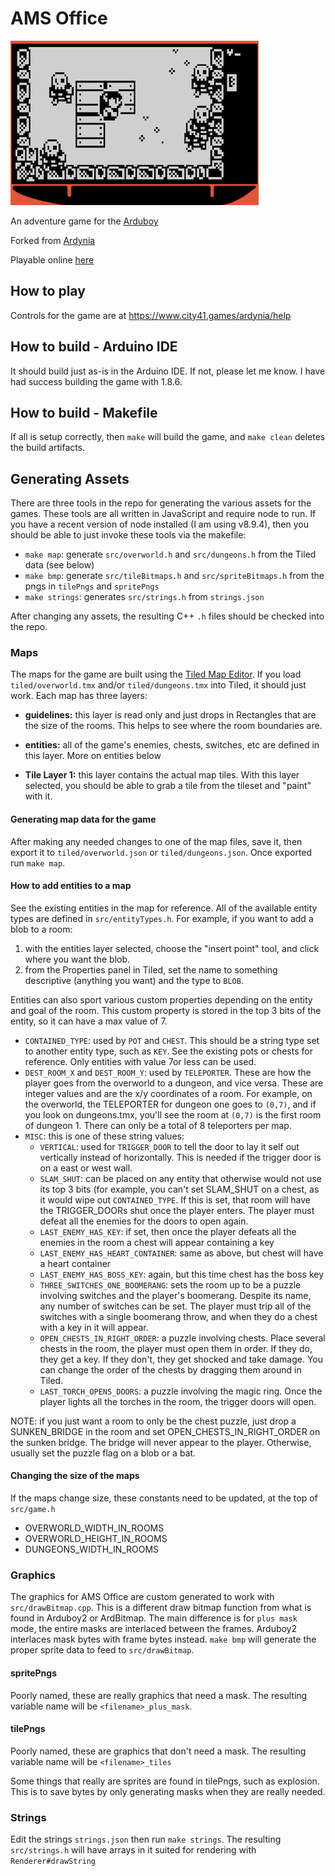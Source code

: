 # AMS Office 


![screenshot](https://github.com/paulderson/amsoffice/raw/master/screenshot.png)

An adventure game for the [Arduboy](http://arduboy.com)

Forked from [Ardynia](https://www.city41.games/ardynia)

Playable online [here](https://amsoffice.elephantbreath.com/)

## How to play

Controls for the game are at https://www.city41.games/ardynia/help

## How to build - Arduino IDE

It should build just as-is in the Arduino IDE. If not, please let me know. I have had success building the game with 1.8.6.
## How to build - Makefile

If all is setup correctly, then `make` will build the game, and `make clean` deletes the build artifacts.

## Generating Assets

There are three tools in the repo for generating the various assets for the games. These tools are all written in JavaScript and require node to run. If you have a recent version of node installed (I am using v8.9.4), then you should be able to just invoke these tools via the makefile:

* `make map`: generate `src/overworld.h` and `src/dungeons.h` from the Tiled data (see below)
* `make bmp`: generate `src/tileBitmaps.h` and `src/spriteBitmaps.h` from the pngs in `tilePngs` and `spritePngs`
* `make strings`: generates `src/strings.h` from `strings.json`

After changing any assets, the resulting C++ `.h` files should be checked into the repo.

### Maps

The maps for the game are built using the [Tiled Map Editor](https://www.mapeditor.org/). If you load `tiled/overworld.tmx` and/or `tiled/dungeons.tmx` into Tiled, it should just work. Each map has three layers:

* **guidelines:** this layer is read only and just drops in Rectangles that are the size of the rooms. This helps to see where the room boundaries are. 

* **entities:** all of the game's enemies, chests, switches, etc are defined in this layer. More on entities below

* **Tile Layer 1:** this layer contains the actual map tiles. With this layer selected, you should be able to grab a tile from the tileset and "paint" with it.

#### Generating map data for the game

After making any needed changes to one of the map files, save it, then export it to `tiled/overworld.json` or `tiled/dungeons.json`. Once exported run `make map`.

#### How to add entities to a map

See the existing entities in the map for reference. All of the available entity types are defined in `src/entityTypes.h`. For example, if you want to add a blob to a room:

1. with the entities layer selected, choose the "insert point" tool, and click where you want the blob.
2. from the Properties panel in Tiled, set the name to something descriptive (anything you want) and the type to `BLOB`.

Entities can also sport various custom properties depending on the entity and goal of the room. This custom property is stored in the top 3 bits of the entity, so it can have a max value of 7.

* `CONTAINED_TYPE`: used by `POT` and `CHEST`. This should be a string type set to another entity type, such as `KEY`. See the existing pots or chests for reference. Only entities with value 7or less can be used.
* `DEST_ROOM_X` and `DEST_ROOM_Y`: used by `TELEPORTER`. These are how the player goes from the overworld to a dungeon, and vice versa. These are integer values and are the x/y coordinates of a room. For example, on the overworld, the TELEPORTER for dungeon one goes to `(0,7)`, and if you look on dungeons.tmx, you'll see the room at `(0,7)` is the first room of dungeon 1. There can only be a total of 8 teleporters per map.
* `MISC`: this is one of these string values:
    * `VERTICAL`: used for `TRIGGER_DOOR` to tell the door to lay it self out vertically instead of horizontally. This is needed if the trigger door is on a east or west wall.
    * `SLAM_SHUT`: can be placed on any entity that otherwise would not use its top 3 bits (for example, you can't set SLAM_SHUT on a chest, as it would wipe out `CONTAINED_TYPE`. If this is set, that room will have the TRIGGER_DOORs shut once the player enters. The player must defeat all the enemies for the doors to open again.
    * `LAST_ENEMY_HAS_KEY`: if set, then once the player defeats all the enemies in the room a chest will appear containing a key
    * `LAST_ENEMY_HAS_HEART_CONTAINER`: same as above, but chest will have a heart container
    * `LAST_ENEMY_HAS_BOSS_KEY`: again, but this time chest has the boss key
    * `THREE_SWITCHES_ONE_BOOMERANG`: sets the room up to be a puzzle involving switches and the player's boomerang. Despite its name, any number of switches can be set. The player must trip all of the switches with a single boomerang throw, and when they do a chest with a key in it will appear.
    * `OPEN_CHESTS_IN_RIGHT_ORDER`: a puzzle involving chests. Place several chests in the room, the player must open them in order. If they do, they get a key. If they don't, they get shocked and take damage. You can change the order of the chests by dragging them around in Tiled.
    * `LAST_TORCH_OPENS_DOORS`: a puzzle involving the magic ring. Once the player lights all the torches in the room, the trigger doors will open.

NOTE: if you just want a room to only be the chest puzzle, just drop a SUNKEN_BRIDGE in the room and set OPEN_CHESTS_IN_RIGHT_ORDER on the sunken bridge. The bridge will never appear to the player. Otherwise, usually set the puzzle flag on a blob or a bat.

#### Changing the size of the maps

If the maps change size, these constants need to be updated, at the top of `src/game.h`

* OVERWORLD_WIDTH_IN_ROOMS
* OVERWORLD_HEIGHT_IN_ROOMS
* DUNGEONS_WIDTH_IN_ROOMS

### Graphics

The graphics for AMS Office are custom generated to work with `src/drawBitmap.cpp`. This is a different draw bitmap function from what is found in Arduboy2 or ArdBitmap. The main difference is for `plus mask` mode, the entire masks are interlaced between the frames. Arduboy2 interlaces mask bytes with frame bytes instead. `make bmp` will generate the proper sprite data to feed to `src/drawBitmap`.

#### spritePngs

Poorly named, these are really graphics that need a mask. The resulting variable name will be `<filename>_plus_mask`.

#### tilePngs

Poorly named, these are graphics that don't need a mask. The resulting variable name will be `<filename>_tiles`

Some things that really are sprites are found in tilePngs, such as explosion. This is to save bytes by only generating masks when they are really needed.

### Strings

Edit the strings `strings.json` then run `make strings`. The resulting `src/strings.h` will have arrays in it suited for rendering with `Renderer#drawString`

